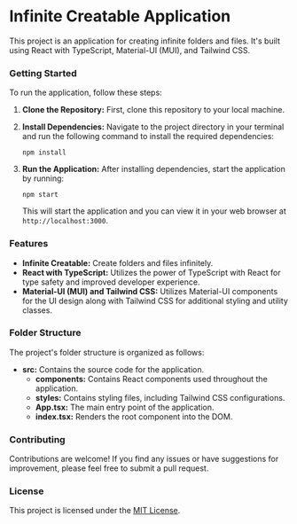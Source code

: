 # Infinite Creatable Application

This project is an application for creating infinite folders and files. It's built using React with TypeScript, Material-UI (MUI), and Tailwind CSS.

### Getting Started

To run the application, follow these steps:

1. **Clone the Repository:** First, clone this repository to your local machine.

2. **Install Dependencies:** Navigate to the project directory in your terminal and run the following command to install the required dependencies:
   ```
   npm install
   ```

3. **Run the Application:** After installing dependencies, start the application by running:
   ```
   npm start
   ```
   This will start the application and you can view it in your web browser at `http://localhost:3000`.

### Features

- **Infinite Creatable:** Create folders and files infinitely.
- **React with TypeScript:** Utilizes the power of TypeScript with React for type safety and improved developer experience.
- **Material-UI (MUI) and Tailwind CSS:** Utilizes Material-UI components for the UI design along with Tailwind CSS for additional styling and utility classes.

### Folder Structure

The project's folder structure is organized as follows:

- **src:** Contains the source code for the application.
  - **components:** Contains React components used throughout the application.
  - **styles:** Contains styling files, including Tailwind CSS configurations.
  - **App.tsx:** The main entry point of the application.
  - **index.tsx:** Renders the root component into the DOM.

### Contributing

Contributions are welcome! If you find any issues or have suggestions for improvement, please feel free to submit a pull request.

### License

This project is licensed under the [MIT License](LICENSE).
